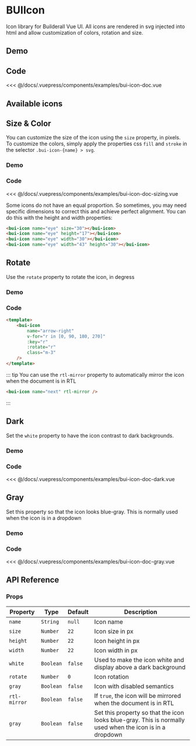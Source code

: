 # BUIIcon
Icon library for Builderall Vue UI. All icons are rendered in svg injected into html and allow customization of colors, rotation and size.

## Demo
<Demo componentName="examples-bui-icon-doc" />

## Code
<SourceCode>
<<< @/docs/.vuepress/components/examples/bui-icon-doc.vue
</SourceCode>

## Available icons
<Demo componentName="examples-bui-icon-doc-list" />

## Size & Color

You can customize the size of the icon using the `size` property, in pixels.
<br>
To customize the colors, simply apply the properties css `fill` and `stroke` in the selector `.bui-icon-{name} > svg`.

### Demo
<Demo componentName="examples-bui-icon-doc-sizing" />

### Code
<SourceCode>
<<< @/docs/.vuepress/components/examples/bui-icon-doc-sizing.vue
</SourceCode>

Some icons do not have an equal proportion. So sometimes, you may need specific dimensions to correct this and achieve perfect alignment. You can do this with the height and width properties:

<template>
<div class="icons-demo-size">
  <bui-icon name="eye" size="30"></bui-icon>
  <bui-icon name="eye" height="17"></bui-icon>
  <bui-icon name="eye" width="30"></bui-icon>
  <bui-icon name="eye" width="43" height="30"></bui-icon>
</div>
</template>

```html
<bui-icon name="eye" size="30"></bui-icon>
<bui-icon name="eye" height="17"></bui-icon>
<bui-icon name="eye" width="30"></bui-icon>
<bui-icon name="eye" width="43" height="30"></bui-icon>
```

## Rotate

Use the `rotate` property to rotate the icon, in degress

### Demo
<template>
	<bui-icon
		name="arrow-right"
		v-for="r in [0, 90, 180, 270]"
		:key="r"
		:rotate="r"
		class="m-3"
	/>
</template>

### Code
```html
<template>
	<bui-icon
		name="arrow-right"
		v-for="r in [0, 90, 180, 270]"
		:key="r"
		:rotate="r"
		class="m-3"
	/>
</template>
```

::: tip
You can use the `rtl-mirror` property to automatically mirror the icon when the document is in RTL
```html
<bui-icon name="next" rtl-mirror />
```
::: 

## Dark

Set the `white` property to have the icon contrast to dark backgrounds.

### Demo
<Demo componentName="examples-bui-icon-doc-dark" />

### Code
<SourceCode>
<<< @/docs/.vuepress/components/examples/bui-icon-doc-dark.vue
</SourceCode>

## Gray

Set this property so that the icon looks blue-gray. This is normally used when the icon is in a dropdown

### Demo
<Demo componentName="examples-bui-icon-doc-gray" />

### Code
<SourceCode>
<<< @/docs/.vuepress/components/examples/bui-icon-doc-gray.vue
</SourceCode>

## API Reference

### Props

| Property | Type | Default | Description |
| -------- | ---- | ------- | ----------- |
| `name` | `String` | `null` | Icon name  |
| `size` | `Number` | `22` | Icon size in px |
| `height` | `Number` | `22` | Icon height in px |
| `width` | `Number` | `22` | Icon width in px |
| `white` | `Boolean` | `false` | Used to make the icon white and display above a dark background |
| `rotate` | `Number` | `0` | Icon rotation |
| `gray` | `Boolean` | `false` | Icon with disabled semantics |
| `rtl-mirror` | `Boolean` | `false` | If `true`, the icon will be mirrored when the document is in RTL | 
| `gray` | `Boolean` | `false` | Set this property so that the icon looks blue-gray. This is normally used when the icon is in a dropdown